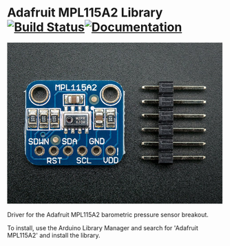# Adafruit MPL115A2 Library[![Build Status](https://github.com/adafruit/Adafruit_MPL115A2/workflows/Arduino%20Library%20CI/badge.svg)](https://github.com/adafruit/Adafruit_MPL115A2/actions)[![Documentation](https://github.com/adafruit/ci-arduino/blob/master/assets/doxygen_badge.svg)](http://adafruit.github.io/Adafruit_MPL115A2/html/index.html)

<a href="https://www.adafruit.com/products/992"><img src="assets/board.jpg?raw=true" width="500px"></a>

Driver for the Adafruit MPL115A2 barometric pressure sensor breakout.

To install, use the Arduino Library Manager and search for 'Adafruit MPL115A2' and install the library.

